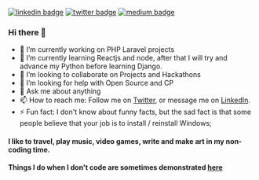 [![linkedin badge](https://img.shields.io/badge/Sohail_Mahmud-30302f?style=flat&logo=linkedin)](https://www.linkedin.com/in/sohailsamii)
[![twitter badge](https://img.shields.io/badge/@sohailsamii-30302f?style=flat&logo=twitter)](https://twitter.com/sohailsamii)
[![medium badge](https://img.shields.io/badge/Sohail_Mahmud-30302f?style=flat&logo=medium)](https://medium.com/@sohailsamii)


### Hi there 👋

- 🔭 I’m currently working on PHP Laravel projects
- 🌱 I’m currently learning Reactjs and node, after that I will try and advance my Python before learning Django.
- 👯 I’m looking to collaborate on Projects and Hackathons
- 🤔 I’m looking for help with Open Source and CP
- 💬 Ask me about anything
- 📫 How to reach me: Follow me on [Twitter](https://www.twitter.com/sohailsamii), or message me on [LinkedIn](https://www.linkedin.com/in/sohailsamii).
- ⚡ Fun fact: I don't know about funny facts, but the sad fact is that some people believe that your job is to install / reinstall Windows;
#### I like to travel, play music, video games, write and make art in my non-coding time.
#### Things I do when I don't code are sometimes demonstrated [here](https://www.instagram.com/sohailsamii)
